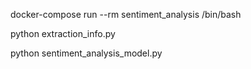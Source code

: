 docker-compose run --rm sentiment_analysis /bin/bash

python extraction_info.py

python sentiment_analysis_model.py

